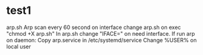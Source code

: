 # test1
arp.sh 
Arp scan every 60 second on interface
change arp.sh on exec "chmod +X arp.sh"
In arp.sh change "IFACE=" on need interface.
If run arp on daemon:
Copy arp.service in /etc/systemd/service
Change %USER% on local user

